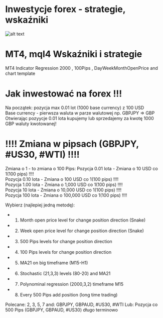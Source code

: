 # Inwestycje forex - strategie, wskaźniki
![alt text](https://github.com/breakermind/cAlgoRobotsIndicators/blob/master/_Regression.png)

# MT4, mql4 Wskaźniki i strategie
MT4 Indicator Regression 2000 , 100Pips , DayWeekMonthOpenPrice and chart template

# Jak inwestować na forex !!!
Na początek: pozycja max 0.01 lot (1000 base currency) z 100 USD <br>
Base currency - pierwsza waluta w parze walutowej np. GBPJPY => GBP <br>
Otwierając pozyycje 0.01 lota kupujemy lub sprzedajemy za kwotę 1000 GBP waluty kwotowanej!

# !!!! Zmiana w pipsach (GBPJPY, #US30, #WTI) !!!!
Zmiana o 1 - to zmiana o 100 Pips:
Pozycja 0.01 lota - Zmiana o 10 USD co 1(100 pips) !!!! <br>
Pozycja 0.10 lota - Zmiana o 100 USD co 1(100 pips) !!!! <br>
Pozycja 1.00 lota - Zmiana o 1,000 USD co 1(100 pips) !!!! <br>
Pozycja 10 lota - Zmiana o 10,000 USD co 1(100 pips) !!!! <br>
Pozycja 100 lota - Zmiana o 100,000 USD co 1(100 pips) !!!! <br>

Wybierz (najlepiej jedną metodę):
* 1) Month open price level for change position direction (Snake)
* 2) Week open price level for change position direction (Snake)
* 3) 500 Pips levels for change position direction
* 4) 100 Pips levels for change position direction
* 5) MA21 on big timeframe (M15-H1)
* 6) Stochastic (21,3,3) levels (80-20) and MA21
* 7) Polynominal regression (2000,3,2) timeframe M15
* 8) Every 500 Pips add position (long time trading)

Polecane: 2, 3, 5, 7 and: GBPJPY, GBPAUD, #US30, #WTI 
Lub: Pozycja co 500 Pips (GBPJPY, GBPAUD, #US30) długo terminowo
